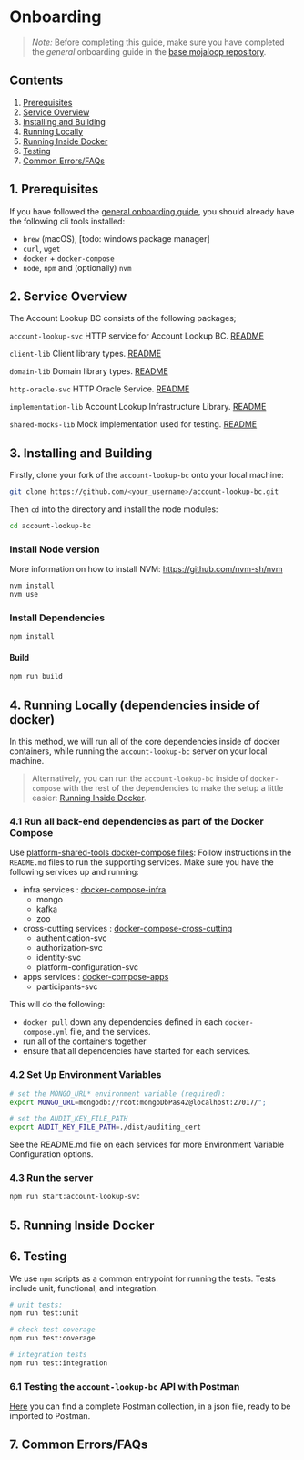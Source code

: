 # Onboarding

>*Note:* Before completing this guide, make sure you have completed the _general_ onboarding guide in the [base mojaloop repository](https://github.com/mojaloop/mojaloop/blob/main/onboarding.md#mojaloop-onboarding).

## Contents

<!-- vscode-markdown-toc -->
1. [Prerequisites](#1-prerequisites)
2. [Service Overview](#2-service-overview)
3. [Installing and Building](#3-installing-and-building)
4. [Running Locally](#4-running-locally-dependencies-inside-of-docker)
5. [Running Inside Docker](#5-running-inside-docker)
6. [Testing](#6-testing)
7. [Common Errors/FAQs](#7-common-errorsfaqs)

<!-- vscode-markdown-toc-config
	numbering=true
	autoSave=true
	/vscode-markdown-toc-config -->
<!-- /vscode-markdown-toc -->
##  1. Prerequisites

If you have followed the [general onboarding guide](https://github.com/mojaloop/mojaloop/blob/main/onboarding.md#mojaloop-onboarding), you should already have the following cli tools installed:

* `brew` (macOS), [todo: windows package manager]
* `curl`, `wget`
* `docker` + `docker-compose`
* `node`, `npm` and (optionally) `nvm`

## 2. Service Overview 
The Account Lookup BC consists of the following packages;

`account-lookup-svc`
HTTP service for Account Lookup BC.
[README](packages/account-lookup-svc/README.md)

`client-lib`
Client library types.
[README](./packages/client-lib/README.md)

`domain-lib`
Domain library types.
[README](./packages/domain-lib/README.md)

`http-oracle-svc`
HTTP Oracle Service.
[README](./packages/http-oracle-svc/README.md)

`implementation-lib`
Account Lookup Infrastructure Library.
[README](packages/implementations-lib/README.md)

`shared-mocks-lib`
Mock implementation used for testing.
[README](./packages/shared-mocks-lib/README.md)


## 3. <a name='InstallingandBuilding'></a>Installing and Building

Firstly, clone your fork of the `account-lookup-bc` onto your local machine:
```bash
git clone https://github.com/<your_username>/account-lookup-bc.git
```

Then `cd` into the directory and install the node modules:
```bash
cd account-lookup-bc
```

### Install Node version

More information on how to install NVM: https://github.com/nvm-sh/nvm

```bash
nvm install
nvm use
```

### Install Dependencies

```bash
npm install
```

#### Build

```bash
npm run build
``` 

## 4. Running Locally (dependencies inside of docker)

In this method, we will run all of the core dependencies inside of docker containers, while running the `account-lookup-bc` server on your local machine.

> Alternatively, you can run the `account-lookup-bc` inside of `docker-compose` with the rest of the dependencies to make the setup a little easier: [Running Inside Docker](#5-running-inside-docker).

### 4.1 Run all back-end dependencies as part of the Docker Compose

Use [platform-shared-tools docker-compose files](https://github.com/mojaloop/platform-shared-tools/tree/main/packages/deployment/): 
Follow instructions in the `README.md` files to run the supporting services. Make sure you have the following services up and running:

- infra services : [docker-compose-infra](https://github.com/mojaloop/platform-shared-tools/tree/main/packages/deployment/docker-compose-infra)
	- mongo
	- kafka
	- zoo
- cross-cutting services : [docker-compose-cross-cutting](https://github.com/mojaloop/platform-shared-tools/tree/main/packages/deployment/docker-compose-cross-cutting)
	- authentication-svc
	- authorization-svc
	- identity-svc
	- platform-configuration-svc
- apps services : [docker-compose-apps](https://github.com/mojaloop/platform-shared-tools/tree/main/packages/deployment/docker-compose-apps)
    - participants-svc


This will do the following:
* `docker pull` down any dependencies defined in each `docker-compose.yml` file, and the services.
* run all of the containers together
* ensure that all dependencies have started for each services.


### 4.2 Set Up Environment Variables

```bash
# set the MONGO_URL* environment variable (required):
export MONGO_URL=mongodb://root:mongoDbPas42@localhost:27017/";
```

```bash
# set the AUDIT_KEY_FILE_PATH 
export AUDIT_KEY_FILE_PATH=./dist/auditing_cert
```
See the README.md file on each services for more Environment Variable Configuration options.

### 4.3 Run the server

```bash
npm run start:account-lookup-svc
```

## 5. Running Inside Docker


## 6. Testing
We use `npm` scripts as a common entrypoint for running the tests. Tests include unit, functional, and integration.

```bash
# unit tests:
npm run test:unit

# check test coverage
npm run test:coverage

# integration tests
npm run test:integration
```

### 6.1 Testing the `account-lookup-bc` API with Postman

[Here](https://github.com/mojaloop/platform-shared-tools/tree/main/packages/postman) you can find a complete Postman collection, in a json file, ready to be imported to Postman.


## 7. Common Errors/FAQs